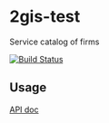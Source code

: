 # 2gis-test
Service catalog of firms

[![Build Status](https://travis-ci.org/walkerus/2gis-test.svg?branch=master)](https://travis-ci.org/walkerus/2gis-test)

## Usage
[API doc](https://app.swaggerhub.com/apis/walkerus/2gis-test/1.0.0)
